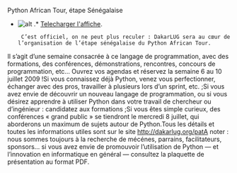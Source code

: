 
 Python African Tour, étape Sénégalaise
* ![alt](https://raw.github.com/Dakarlug/site-datas/master/datas/pat-logo.png "") .*  [Telecharger l'affiche](https://raw.github.com/Dakarlug/site-datas/master/datas/python-african-tour-senegal.pdf "").
    
       C’est officiel, on ne peut plus reculer : DakarLUG sera au cœur de l’organisation de l’étape sénégalaise du Python African Tour.
Il s’agit d’une semaine consacrée à ce langage de programmation, avec
des formations, des conférences, démonstrations, rencontres, concours
de programmation, etc…
Ouvrez vos agendas et réservez la semaine 6 au 10 juillet 2009 !Si vous connaissez déjà Python, venez vous perfectionner, échanger avec des pros, travailler à plusieurs lors d’un sprint, etc. ;Si vous avez envie de découvrir un nouveau langage de
programmation, ou si vous désirez apprendre à utiliser Python dans
votre travail de chercheur ou d’ingénieur : candidatez aux formations ;Si vous êtes simple curieux, des conférences « grand public » se
tiendront le mercredi 8 juillet, qui aborderons un maximum de sujets
autour de Python.Tous les détails et toutes les informations utiles sont sur le site http://dakarlug.org/patA noter : nous sommes toujours à la recherche de mécénes, parrains,
facilitateurs, sponsors… si vous avez envie de promouvoir l’utilisation
de Python — et l’innovation en informatique en général — consultez la plaquette de présentation au format PDF.
    
    
    



    



    



    



    



    



 
    
     